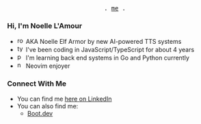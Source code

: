 <p align="center">
  <samp>
    .
    <a href="https://ellielle.github.io">me</a>
    .
  </samp>
</p>

### Hi, I'm Noelle L'Amour

- <img src="https://cdn.simpleicons.org/roll20/pink" height="16" alt="roll20 logo" /> AKA Noelle Elf Armor by new AI-powered TTS systems
- <img src="https://cdn.simpleicons.org/typescript" height="16" alt="typescript logo" /> I've been coding in JavaScript/TypeScript for about 4 years
- <img src="https://cdn.simpleicons.org/python" height="16" alt="python logo" /> I'm learning back end systems in Go and Python currently
- <img src="https://cdn.simpleicons.org/neovim" height="16" alt="neovim logo" /> Neovim enjoyer

### Connect With Me

- You can find me [here on LinkedIn](https://www.linkedin.com/in/nlamour/)
- You can also find me:
  - [Boot.dev](https://www.boot.dev/u/ellielle)

